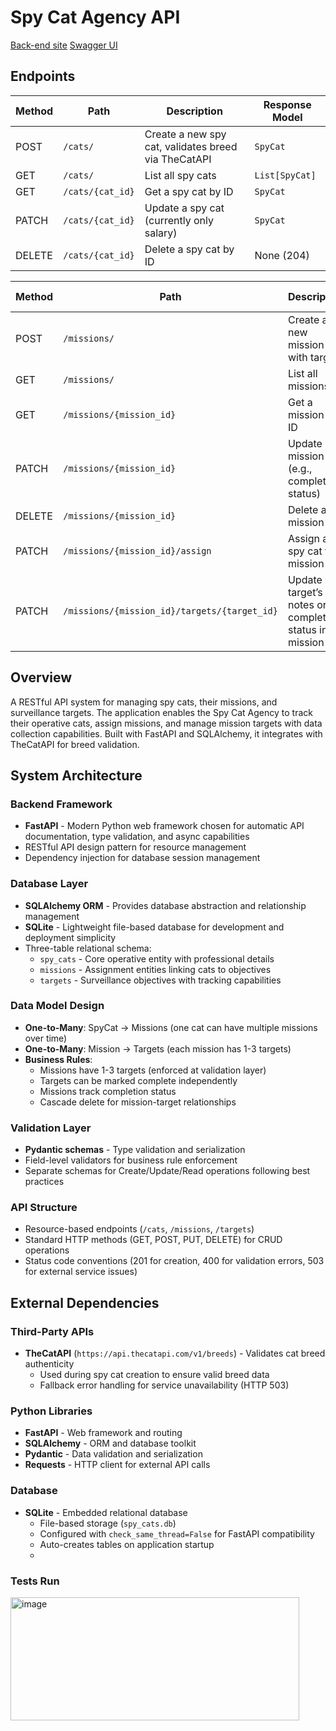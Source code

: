 # Spy Cat Agency API
[Back-end site](https://2825k4-8000.csb.app)
[Swagger UI](https://2825k4-8000.csb.app/docs)

## Endpoints

| Method | Path             | Description                                         | Response Model |
| ------ | ---------------- | --------------------------------------------------- | -------------- |
| POST   | `/cats/`         | Create a new spy cat, validates breed via TheCatAPI | `SpyCat`       |
| GET    | `/cats/`         | List all spy cats                                   | `List[SpyCat]` |
| GET    | `/cats/{cat_id}` | Get a spy cat by ID                                 | `SpyCat`       |
| PATCH  | `/cats/{cat_id}` | Update a spy cat (currently only salary)            | `SpyCat`       |
| DELETE | `/cats/{cat_id}` | Delete a spy cat by ID                              | None (204)     |

| Method | Path                                         | Description                                               | Response Model  |
| ------ | -------------------------------------------- | --------------------------------------------------------- | --------------- |
| POST   | `/missions/`                                 | Create a new mission with targets                         | `Mission`       |
| GET    | `/missions/`                                 | List all missions                                         | `List[Mission]` |
| GET    | `/missions/{mission_id}`                     | Get a mission by ID                                       | `Mission`       |
| PATCH  | `/missions/{mission_id}`                     | Update mission (e.g., complete status)                    | `Mission`       |
| DELETE | `/missions/{mission_id}`                     | Delete a mission                                          | None (204)      |
| PATCH  | `/missions/{mission_id}/assign`              | Assign a spy cat to a mission                             | `Mission`       |
| PATCH  | `/missions/{mission_id}/targets/{target_id}` | Update a target’s notes or completion status in a mission | `Target`        |


## Overview

A RESTful API system for managing spy cats, their missions, and surveillance targets. The application enables the Spy Cat Agency to track their operative cats, assign missions, and manage mission targets with data collection capabilities. Built with FastAPI and SQLAlchemy, it integrates with TheCatAPI for breed validation.

## System Architecture

### Backend Framework
- **FastAPI** - Modern Python web framework chosen for automatic API documentation, type validation, and async capabilities
- RESTful API design pattern for resource management
- Dependency injection for database session management

### Database Layer
- **SQLAlchemy ORM** - Provides database abstraction and relationship management
- **SQLite** - Lightweight file-based database for development and deployment simplicity
- Three-table relational schema:
  - `spy_cats` - Core operative entity with professional details
  - `missions` - Assignment entities linking cats to objectives
  - `targets` - Surveillance objectives with tracking capabilities

### Data Model Design
- **One-to-Many**: SpyCat → Missions (one cat can have multiple missions over time)
- **One-to-Many**: Mission → Targets (each mission has 1-3 targets)
- **Business Rules**:
  - Missions have 1-3 targets (enforced at validation layer)
  - Targets can be marked complete independently
  - Missions track completion status
  - Cascade delete for mission-target relationships

### Validation Layer
- **Pydantic schemas** - Type validation and serialization
- Field-level validators for business rule enforcement
- Separate schemas for Create/Update/Read operations following best practices

### API Structure
- Resource-based endpoints (`/cats`, `/missions`, `/targets`)
- Standard HTTP methods (GET, POST, PUT, DELETE) for CRUD operations
- Status code conventions (201 for creation, 400 for validation errors, 503 for external service issues)

## External Dependencies

### Third-Party APIs
- **TheCatAPI** (`https://api.thecatapi.com/v1/breeds`) - Validates cat breed authenticity
  - Used during spy cat creation to ensure valid breed data
  - Fallback error handling for service unavailability (HTTP 503)

### Python Libraries
- **FastAPI** - Web framework and routing
- **SQLAlchemy** - ORM and database toolkit
- **Pydantic** - Data validation and serialization
- **Requests** - HTTP client for external API calls

### Database
- **SQLite** - Embedded relational database
  - File-based storage (`spy_cats.db`)
  - Configured with `check_same_thread=False` for FastAPI compatibility
  - Auto-creates tables on application startup
  - 
### Tests Run
<img width="462" height="197" alt="image" src="https://github.com/user-attachments/assets/3e14c0d6-99bc-4195-ab0b-f0e50c67b27c" />
